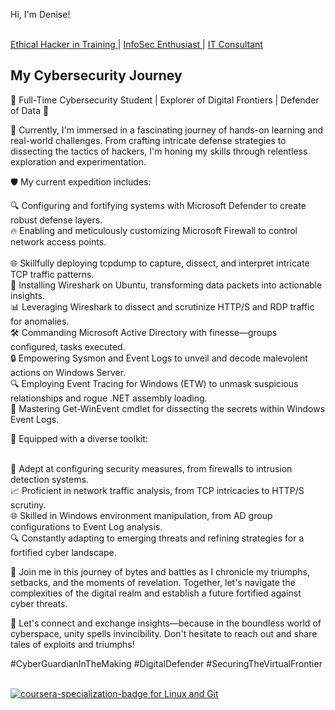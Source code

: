 Hi, I'm Denise! 

<br><a href="https://www.wgu.edu/online-it-degrees/cybersecurity-information-assurance-bachelors-program.html#_">Ethical Hacker in Training </a>| <a href="https://www.credly.com/badges/67e0f107-fc4b-48ce-a6d8-fa0fe39dcca4/public_url">InfoSec Enthusiast </a> | <a href="https://cybergate2.com/">IT Consultant</a><br/>

<h2>My Cybersecurity Journey</h2>

🔐 Full-Time Cybersecurity Student | Explorer of Digital Frontiers | Defender of Data 💼

🚀 Currently, I'm immersed in a fascinating journey of hands-on learning and real-world challenges. From crafting intricate defense strategies to dissecting the tactics of hackers, I'm honing my skills through relentless exploration and experimentation.

🛡️ My current expedition includes:

🔍 Configuring and fortifying systems with Microsoft Defender to create robust defense layers.
<br>🔥 Enabling and meticulously customizing Microsoft Firewall to control network access points.</br>
<br>🌐 Skillfully deploying tcpdump to capture, dissect, and interpret intricate TCP traffic patterns.
<br>🔌 Installing Wireshark on Ubuntu, transforming data packets into actionable insights.
<br>📊 Leveraging Wireshark to dissect and scrutinize HTTP/S and RDP traffic for anomalies.
<br>🛠️ Commanding Microsoft Active Directory with finesse—groups configured, tasks executed.
<br>🔒 Empowering Sysmon and Event Logs to unveil and decode malevolent actions on Windows Server.
<br>🔍 Employing Event Tracing for Windows (ETW) to unmask suspicious relationships and rogue .NET assembly loading.
<br>📜 Mastering Get-WinEvent cmdlet for dissecting the secrets within Windows Event Logs.</br>

🔧 Equipped with a diverse toolkit:

<br>🔐 Adept at configuring security measures, from firewalls to intrusion detection systems.
<br>📈 Proficient in network traffic analysis, from TCP intricacies to HTTP/S scrutiny.
<br>🌐 Skilled in Windows environment manipulation, from AD group configurations to Event Log analysis.
<br>🔍 Constantly adapting to emerging threats and refining strategies for a fortified cyber landscape.

🌟 Join me in this journey of bytes and battles as I chronicle my triumphs, setbacks, and the moments of revelation. Together, let's navigate the complexities of the digital realm and establish a future fortified against cyber threats.

🔗 Let's connect and exchange insights—because in the boundless world of cyberspace, unity spells invincibility. Don't hesitate to reach out and share tales of exploits and triumphs!

#CyberGuardianInTheMaking #DigitalDefender #SecuringTheVirtualFrontier

<br><a href="https://imgbb.com/"><img src="https://i.ibb.co/qy9kgyz/coursera-specialization-badge.png" alt="coursera-specialization-badge for Linux and Git" border="0"></a>
